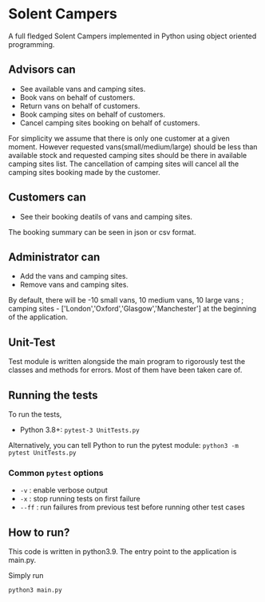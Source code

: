 # Solent Campers  
A full fledged Solent Campers implemented in Python using object oriented programming.

## Advisors can 

* See available vans and camping sites.
* Book vans on behalf of customers.
* Return vans on behalf of customers.
* Book camping sites on behalf of customers.
* Cancel camping sites booking on behalf of customers.

For simplicity we assume that there is only one customer at a given moment. However requested vans(small/medium/large) should be less than available stock and requested camping sites should be there in available camping sites list. The cancellation of camping sites will cancel all the camping sites booking made by the customer.

## Customers can

* See their booking deatils of vans and camping sites.
  
The booking summary can be seen in json or csv format.

## Administrator can 

* Add the vans and camping sites.
* Remove vans and camping sites.

By default, there will be -10 small vans, 10 medium vans, 10 large vans ; camping sites - ['London','Oxford','Glasgow','Manchester'] at the beginning of the application.

## Unit-Test

Test module is written alongside the main program to rigorously test the classes and methods for errors.
Most of them have been taken care of.

## Running the tests

To run the tests, 

- Python 3.8+: `pytest-3 UnitTests.py`

Alternatively, you can tell Python to run the pytest module:
`python3 -m pytest UnitTests.py`

### Common `pytest` options

- `-v` : enable verbose output
- `-x` : stop running tests on first failure
- `--ff` : run failures from previous test before running other test cases

## How to run?
This code is written in python3.9.
The entry point to the application is main.py.

Simply run
``` 
python3 main.py
```